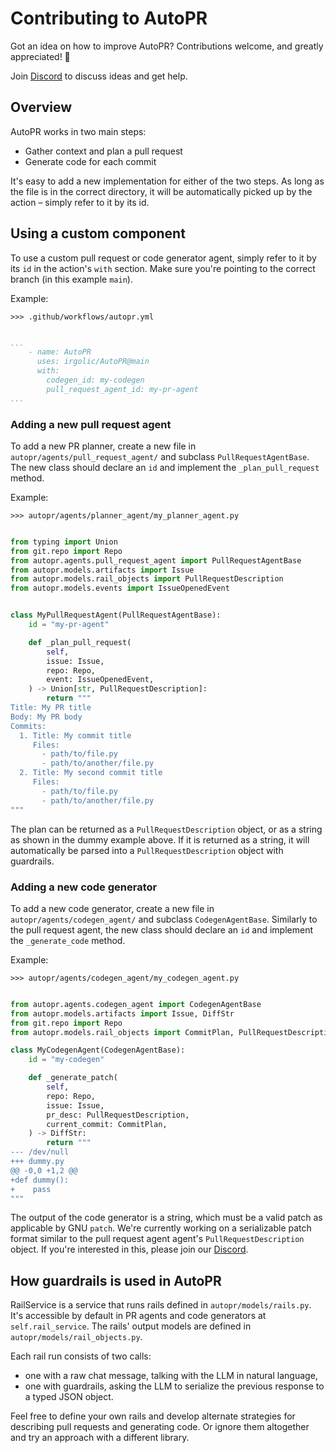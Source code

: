 # Contributing to AutoPR

Got an idea on how to improve AutoPR?
Contributions welcome, and greatly appreciated! 🙏

Join [Discord](https://discord.gg/ykk7Znt3K6) to discuss ideas and get help.

## Overview

AutoPR works in two main steps:
- Gather context and plan a pull request
- Generate code for each commit

It's easy to add a new implementation for either of the two steps. 
As long as the file is in the correct directory, it will be automatically picked up by the action – simply refer to it by its id.

## Using a custom component

To use a custom pull request or code generator agent, simply refer to it by its `id` in the action's `with` section.
Make sure you're pointing to the correct branch (in this example `main`).

Example:

`>>> .github/workflows/autopr.yml`
```yaml

...
    - name: AutoPR
      uses: irgolic/AutoPR@main
      with:
        codegen_id: my-codegen
        pull_request_agent_id: my-pr-agent
...
```

### Adding a new pull request agent

To add a new PR planner, create a new file in `autopr/agents/pull_request_agent/` and subclass `PullRequestAgentBase`. 
The new class should declare an `id` and implement the `_plan_pull_request` method.

Example:

`>>> autopr/agents/planner_agent/my_planner_agent.py`
```python

from typing import Union
from git.repo import Repo
from autopr.agents.pull_request_agent import PullRequestAgentBase
from autopr.models.artifacts import Issue
from autopr.models.rail_objects import PullRequestDescription
from autopr.models.events import IssueOpenedEvent


class MyPullRequestAgent(PullRequestAgentBase):
    id = "my-pr-agent"

    def _plan_pull_request(
        self, 
        issue: Issue, 
        repo: Repo,
        event: IssueOpenedEvent,
    ) -> Union[str, PullRequestDescription]:
        return """
Title: My PR title
Body: My PR body
Commits:
  1. Title: My commit title
     Files:
       - path/to/file.py
       - path/to/another/file.py
  2. Title: My second commit title
     Files:
       - path/to/file.py
       - path/to/another/file.py
"""
```

The plan can be returned as a `PullRequestDescription` object, or as a string as shown in the dummy example above.
If it is returned as a string, it will automatically be parsed into a `PullRequestDescription` object with guardrails.


### Adding a new code generator

To add a new code generator, create a new file in `autopr/agents/codegen_agent/` and subclass `CodegenAgentBase`. 
Similarly to the pull request agent, the new class should declare an `id` and implement the `_generate_code` method.

Example:

`>>> autopr/agents/codegen_agent/my_codegen_agent.py`
```python

from autopr.agents.codegen_agent import CodegenAgentBase
from autopr.models.artifacts import Issue, DiffStr
from git.repo import Repo
from autopr.models.rail_objects import CommitPlan, PullRequestDescription

class MyCodegenAgent(CodegenAgentBase):
    id = "my-codegen"

    def _generate_patch(
        self,
        repo: Repo,
        issue: Issue,
        pr_desc: PullRequestDescription,
        current_commit: CommitPlan,
    ) -> DiffStr:    
        return """
--- /dev/null
+++ dummy.py
@@ -0,0 +1,2 @@
+def dummy():
+    pass
"""
```

The output of the code generator is a string, which must be a valid patch as applicable by GNU `patch`.
We're currently working on a serializable patch format similar to the pull request agent agent's `PullRequestDescription` object.
If you're interested in this, please join our [Discord](https://discord.gg/ykk7Znt3K6).

## How guardrails is used in AutoPR

RailService is a service that runs rails defined in `autopr/models/rails.py`. 
It's accessible by default in PR agents and code generators at `self.rail_service`.
The rails' output models are defined in `autopr/models/rail_objects.py`.

Each rail run consists of two calls:
- one with a raw chat message, talking with the LLM in natural language,
- one with guardrails, asking the LLM to serialize the previous response to a typed JSON object.

Feel free to define your own rails and develop alternate strategies for describing pull requests and generating code. 
Or ignore them altogether and try an approach with a different library.